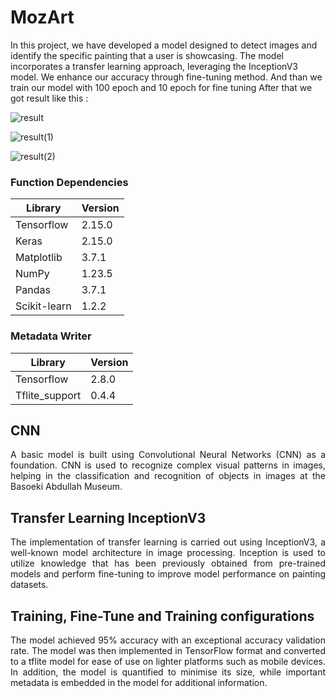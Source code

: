 # MozArt

In this project, we have developed a model designed to detect images and identify the specific painting that a user is showcasing. The model incorporates a transfer learning approach, leveraging the InceptionV3 model. We enhance our accuracy through fine-tuning method.
And than we train our model with 100 epoch and 10 epoch for fine tuning
After that we got result like this :

![result](https://github.com/Altaair07/MozArt/assets/108602382/c3dbff80-3ec9-44a7-90a3-c381b6a2d388)


![result(1)](https://github.com/Altaair07/MozArt/assets/108602382/1528dbfb-a4c0-48ee-9294-f728ccf31178)

![result(2)](https://github.com/Altaair07/MozArt/assets/108602382/adbcbc4d-8525-47a7-ad4e-128f60bd156b)

### Function Dependencies

| Library      | Version |
| ------------ | ------- |
| Tensorflow   | 2.15.0  |
| Keras        | 2.15.0  |
| Matplotlib   | 3.7.1   |
| NumPy        | 1.23.5  |
| Pandas       | 3.7.1   |
| Scikit-learn | 1.2.2   |

### Metadata Writer

| Library        | Version |
| -------------- | ------- |
| Tensorflow     | 2.8.0   |
| Tflite_support | 0.4.4   |

## CNN

<p align="justify"> A basic model is built using Convolutional Neural Networks (CNN) as a foundation. CNN is used to recognize complex visual patterns in images, helping in the classification and recognition of objects in images at the Basoeki Abdullah Museum.</p>

## Transfer Learning InceptionV3

<p align="justify">
The implementation of transfer learning is carried out using InceptionV3, a well-known model architecture in image processing. Inception is used to utilize knowledge that has been previously obtained from pre-trained models and perform fine-tuning to improve model performance on painting datasets.
</p>

## Training, Fine-Tune and Training configurations

<p align="justify">
The model achieved 95% accuracy with an exceptional accuracy validation rate. The model was then implemented in TensorFlow format and converted to a tflite model for ease of use on lighter platforms such as mobile devices. In addition, the model is quantified to minimise its size, while important metadata is embedded in the model for additional information.
</p>
